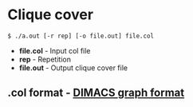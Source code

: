 # Clique cover

```$ ./a.out [-r rep] [-o file.out] file.col```

- __file.col__ - Input col file  
- __rep__ - Repetition  
- __file.out__ - Output clique cover file

## .col format - [DIMACS graph format](http://lcs.ios.ac.cn/~caisw/Resource/about_DIMACS_graph_format.txt)

